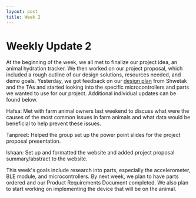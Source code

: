 ```yaml
---
layout: post
title: Week 2
---
```


# Weekly Update 2
At the beginning of the week, we all met to finalize our project idea, an animal hydration tracker. We then worked on our project proposal, which included a rough outline of our design solutions, resources needed, and demo goals. Yesterday, we got feedback on our [design plan](https://docs.google.com/document/d/1wfo5EyOaAEFZO6UMfNLCSB3R0pztV9E66vYbgbZcUJg/edit?usp=sharing) from Shwetak and the TAs and started looking into the specific microcontrollers and parts we wanted to use for our project. Additional individual updates can be found below.  

Hafsa: Met with farm animal owners last weekend to discuss what were the causes of the most common issues in farm animals and what data would be beneficial to help prevent these issues. 

Tanpreet: Helped the group set up the power point slides for the project proposal presentation.

Ishaan: Set up and formatted the website and added project proposal summary/abstract to the website.

This week's goals include research into parts, especially the accelerometer, BLE module, and microcontrollers. By next week, we plan to have parts ordered and our Product Requirements Document completed. We also plan to start working on implementing the device that will be on the animal.
